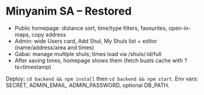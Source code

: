 # Minyanim SA – Restored
- Public homepage: distance sort, time/type filters, favourites, open-in-maps, copy address
- Admin: wide Users card, Add Shul, My Shuls list + editor (name/address/area and times)
- Gabai: manage multiple shuls; times load via /shuls/:id/full
- After saving times, homepage shows them (fetch busts cache with ?ts=timestamp)

Deploy: `cd backend && npm install` then `cd backend && npm start`. Env vars: SECRET, ADMIN_EMAIL, ADMIN_PASSWORD, optional DB_PATH.
